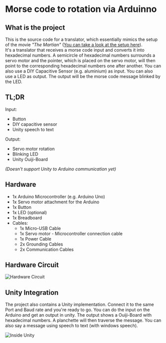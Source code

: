 # Morse code to rotation via Arduinno

<h2>What is the project</h2>

This is the source code for a translator, which essentially mimics the setup of the movie *"The Martian"* ([You can take a look at the setup here](https://www.youtube.com/watch?v=k-GH3mbvUro)). <br/>
It's a translator that receives a morse code input and converts it into hexadecimal numbers. A semicircle of hexadecimal numbers surrounds a servo motor and the pointer, which is placed on the servo motor, will then point to the corresponding hexadecimal numbers one after another.
You can also use a DIY Capacitive Sensor (e.g. aluminium) as input.
You can also use a LED as output. The output will be the morse code message blinked by the LED.

<h2>TL;DR</h2>

Input: 
- Button
- DIY capacitive sensor 
- Unity speech to text

Output: 
- Servo motor rotation
- Blinking LED 
- Unity Ouiji-Board
	
*(Doesn't support Unity to Arduino communication yet)*

<h2>Hardware</h2>

- 1x Arduino Microcontroller (e.g. Arduino Uno)
- 1x Servo motor attachment for the Arduino
- 1x Button
- 1x LED (optional)
- 1x Breadboard
- Cables:
	- 1x Micro-USB Cable
	- 1x Servo motor - Microcontroller connection cable
	- 1x Power Cable
	- 2x Grounding Cables
	- 2x Communication Cables

<h2>Hardware Circuit</h2>

![Hardware Circuit](https://user-images.githubusercontent.com/35760266/124632943-13415f00-de85-11eb-847b-ab33e4d99759.png)
	
<h2>Unity Integration</h2>

The project also contains a Unity implementation. Connect it to the same Port and Baud rate and you're ready to go. You can do the input on the Arduino and get an output in unity. The output shows a Ouiji-Board with hexadecimal numbers. A planchette will then traverse the message. You can also say a message using speech to text (with windows speech).

![Inside Unity](https://user-images.githubusercontent.com/35760266/124633213-569bcd80-de85-11eb-8536-eccb636a62fb.png)
 
